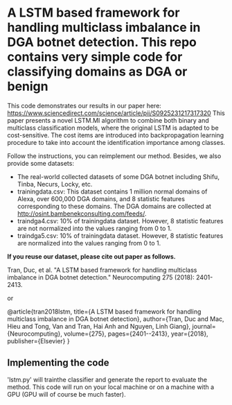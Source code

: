 # A LSTM based framework for handling multiclass imbalance in DGA botnet detection. This repo contains very simple code for classifying domains as DGA or benign

This code demonstrates our results in our paper here: https://www.sciencedirect.com/science/article/pii/S0925231217317320
This paper presents a novel LSTM.MI algorithm to combine both binary and multiclass classification models, where the original LSTM is adapted to be cost-sensitive. The cost items are introduced into backpropagation learning procedure to take into account the identification importance among classes.

Follow the instructions, you can reimplement our method. Besides, we also provide some datasets:

- The real-world collected datasets of some DGA botnet including Shifu, Tinba, Necurs, Locky, etc.
- trainingdata.csv: This dataset contains 1 million normal domains of Alexa, over 600,000 DGA domains, and 8 statistic features corresponding to these domains. The DGA domains are collected at http://osint.bambenekconsulting.com/feeds/.
- traindga4.csv: 10% of trainingdata dataset. However, 8 statistic features are not normalized into the values ranging from 0 to 1.
- traindga5.csv: 10% of trainingdata dataset. However, 8 statistic features are normalized into the values ranging from 0 to 1.

**If you reuse our dataset, please cite out paper as follows.**

Tran, Duc, et al. "A LSTM based framework for handling multiclass imbalance in DGA botnet detection." Neurocomputing 275 (2018): 2401-2413.

or

@article{tran2018lstm,
  title={A LSTM based framework for handling multiclass imbalance in DGA botnet detection},
  author={Tran, Duc and Mac, Hieu and Tong, Van and Tran, Hai Anh and Nguyen, Linh Giang},
  journal={Neurocomputing},
  volume={275},
  pages={2401--2413},
  year={2018},
  publisher={Elsevier}
}

## Implementing the code

'lstm.py' will trainthe classifier and generate the report to evaluate the method. This code will run on your local machine or on a machine with a GPU (GPU will of course be much faster).
  
